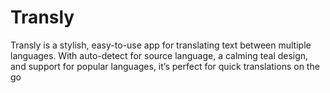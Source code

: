 # Transly
 Transly is a stylish, easy-to-use app for translating text between multiple languages. With auto-detect for source language, a calming teal design, and support for popular languages, it’s perfect for quick translations on the go
